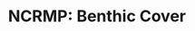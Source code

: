 ---
layout: survey_template_single
title: "NCRMP: Benthic Cover"
permalink: /surveys/benthic_cover
header:
  overlay_color: "#000"
  overlay_image: https://coralnet-production.s3.us-west-2.amazonaws.com/media/images/82jq0l7par.JPG.800x0_q85.jpg?AWSAccessKeyId=AKIAYVKEQ3B4DIOYONO3&Signature=wAbPkJKKILvuvq67RpbNU3OymCg%3D&Expires=1735609771
  caption: "Example of 1 of 30 photoquadrat images taken at a site. Photo credit: NOAA Fisheries"
  overlay_filter: linear-gradient(rgba(0, 0, 0, 0.5), rgba(255, 255, 255, 0.5))
sidebar:
  nav: "docs"

survey_type: Benthic cover estimates from photoquadrat imagery
survey_description: Photoquadrat imagery is collected at sites (1m above the benthos, every 1m along a 30m transect) and annotated using CoralNet.  Surveys are conducted at select sites following a stratified-random sampling site design (StRS). Random sites are generated along a depth gradient using the R project <a href = "https://github.com/krtanaka/ncrmp_common_map" target = "_blank">ncrmp_common_map</a>.  Images are analyzed to produce three functional group levels of benthic cover. Refer to InPort metadata records or SOP for more details.
# description: "Template sample description"
main_image: /assets/images/cnet_snapshot.png
main_image_caption: Screenshot of CoralNet interface (2024). Access this library, <a href ="https://coralnet.ucsd.edu/source/372/">CREP-REA HAWAII</a>, or the <a href ="https://coralnet.ucsd.edu/source/373/">Marianas</a> and the <a href = "https://coralnet.ucsd.edu/source/295/">American Samoa/PRIAs</a> on CoralNet.
how_to_download: Metadata is distinguished by region and site type (fixed or random). For random sites, due to the stratified random sampling designs (StRS), data should be analyzed only at island and region level.  Raw imagery is archived separately and is accessible under 'Related Items' for each region's benthic cover metadata record (see Access Rawdata below).
sop_text: "Ecosystem Sciences Division Standard Operating Procedures: Data Collection for Rapid Ecological Assessment Benthic Surveys, 2019 Update."
url_sop: https://doi.org/10.25923/ws5s-km69
datasheets_text: "The 'DiveNav' sheet is used to collect metadata for site, latitude, longitude, date, reef zone, and habitat type."
url_datasheets: /surveys/benthic/datasheets
access_rawdata_text: Raw data is archived with NCEI. Links for each year are listed in the 'Distribution Information'section of respective InPort metadata records -  <a href = "https://www.fisheries.noaa.gov/inport/item/36155" target = "_blank"> Hawaiian Archipelago since 2013 </a> - <a href = "https://www.fisheries.noaa.gov/inport/item/25274" target = "_blank"> American Samoa since 2015 </a> - <a href = "https://www.fisheries.noaa.gov/inport/item/36156" target = "_blank"> Mariana Archipelago since 2014</a> - <a href = "https://www.fisheries.noaa.gov/inport/item/36157" target = "_blank"> Pacific Remote Island Areas since 2014 </a>.
r_code_text: Contact Thomas Oliver <a href = "mailto:thomas.oliver@noaa.gov">(thomas.oliver@noaa.gov)</a> for processing scripts.

---